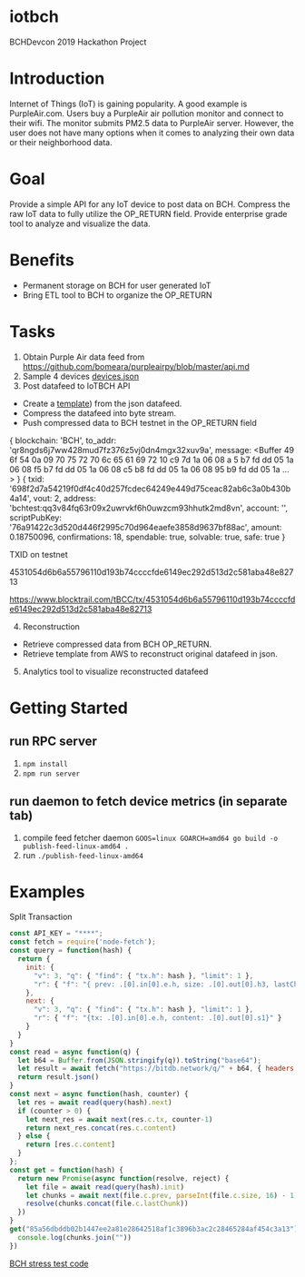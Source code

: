 iotbch
======

BCHDevcon 2019 Hackathon Project

# Introduction

Internet of Things (IoT) is gaining popularity. A good example is PurpleAir.com. Users buy a PurpleAir
air pollution monitor and connect to their wifi. The monitor submits PM2.5 data to PurpleAir server. However, the user does not have many options when it comes to analyzing their own data or their neighborhood data.

# Goal

Provide a simple API for any IoT device to post data on BCH.
Compress the raw IoT data to fully utilize the OP_RETURN field.
Provide enterprise grade tool to analyze and visualize the data.

# Benefits
* Permanent storage on BCH for user generated IoT
* Bring ETL tool to BCH to organize the OP_RETURN


# Tasks

1. Obtain Purple Air data feed from https://github.com/bomeara/purpleairpy/blob/master/api.md
2. Sample 4 devices [devices.json](./devices.json)
3. Post datafeed to IoTBCH API
* Create a [template](./protobuf/metrics.proto)) from the json datafeed.
* Compress the datafeed into byte stream.
* Push compressed data to BCH testnet in the OP_RETURN field

{ blockchain: 'BCH',
  to_addr: 'qr8ngds6j7ww428mud7fz376z5vj0dn4mgx32xuv9a',
    message: <Buffer 49 6f 54 0a 09 70 75 72 70 6c 65 61 69 72 10 c9 7d 1a 06 08 a
    5 b7 fd dd 05 1a 06 08 f5 b7 fd dd 05 1a 06 08 c5 b8 fd dd 05 1a 06 08 95 b9 fd
    dd 05 1a ... > }
    { txid: '698f2d7a54219f0df4c40d257fcdec64249e449d75ceac82ab6c3a0b430b4a14',
      vout: 2,
        address: 'bchtest:qq3v84fq63r09x2uwrvkf6h0uwzcm93hhutk2md8vn',
	  account: '',
	    scriptPubKey: '76a91422c3d520d446f2995c70d964eaefe3858d9637bf88ac',
	      amount: 0.18750096,
	        confirmations: 18,
		  spendable: true,
		    solvable: true,
		      safe: true }


TXID on testnet

4531054d6b6a55796110d193b74ccccfde6149ec292d513d2c581aba48e82713

https://www.blocktrail.com/tBCC/tx/4531054d6b6a55796110d193b74ccccfde6149ec292d513d2c581aba48e82713

4. Reconstruction
* Retrieve compressed data from BCH OP_RETURN.
* Retrieve template from AWS to reconstruct original datafeed in json.
5. Analytics tool to visualize reconstructed datafeed


# Getting Started

## run RPC server

1. `npm install`
2. `npm run server`

## run daemon to fetch device metrics (in separate tab)

1. compile feed fetcher daemon `GOOS=linux GOARCH=amd64 go build -o publish-feed-linux-amd64 .`
2. run `./publish-feed-linux-amd64`


# Examples

Split Transaction

```js
const API_KEY = "****";
const fetch = require('node-fetch');
const query = function(hash) {
  return {
    init: {
      "v": 3, "q": { "find": { "tx.h": hash }, "limit": 1 },
      "r": { "f": "{ prev: .[0].in[0].e.h, size: .[0].out[0].h3, lastChunk: .[0].out[0].s10 }" }
    },
    next: {
      "v": 3, "q": { "find": { "tx.h": hash }, "limit": 1 },
      "r": { "f": "{tx: .[0].in[0].e.h, content: .[0].out[0].s1}" }
    }
  }
}
const read = async function(q) {
  let b64 = Buffer.from(JSON.stringify(q)).toString("base64");
  let result = await fetch("https://bitdb.network/q/" + b64, { headers: { key: API_KEY } })
  return result.json()
}
const next = async function(hash, counter) {
  let res = await read(query(hash).next)
  if (counter > 0) {
    let next_res = await next(res.c.tx, counter-1)
    return next_res.concat(res.c.content)
  } else {
    return [res.c.content]
  }
};
const get = function(hash) {
  return new Promise(async function(resolve, reject) {
    let file = await read(query(hash).init)
    let chunks = await next(file.c.prev, parseInt(file.c.size, 16) - 1)
    resolve(chunks.concat(file.c.lastChunk))
  })
}
get("85a56dbddb02b1447ee2a81e28642518af1c3896b3ac2c28465284af454c3a13").then(function(chunks) {
  console.log(chunks.join(""))
})
```

[BCH stress test code](https://github.com/SpendBCH/bch-stresstest-web/blob/master/src/stresstest-lib/utils.js#L39)
